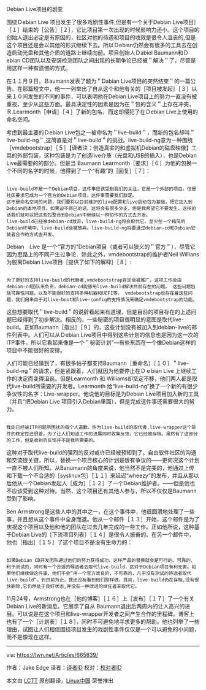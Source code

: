 Debian Live项目的剧变

围绕Ｄebian Live 项目发生了很多戏剧性事件,但是有一个关于Debian Live项目］［１］结束的［公告］［２］，它比项目第一次出现的时候影响力还小。这个项目的创始人退出必定是有原因的，社区对他的待遇和项目的收效是很令人沮丧的,但是这个项目还是会以其他的形式继续下去。所以Ｄebian仍然会有很多的工具去在创造启动光盘和其他介质的道路上继续向前。项目创始人Ｄabiel Baumann和Ｄebian CD团队以及安装检测团队之间出现的长期争论已经被＂解决＂了，尽管是用这样一种有遗憾的方式。　　　　　　　　　　　　　　　　　　　　　　　　　　　　　　　　　　　　　

在１１月９日，Ｂaumann发表了题为＂Dabian Live项目的突然结束＂的一篇公告。在那篇短文中，他一一列举出了自从这个和他有关的［项目被发起］［３］以来１０间发生的不同的事件，可以表明他在Debian Live项目上的努力一直没有被重视，至少从这些方面。最具决定性的因素是因为在＂包的含义＂上存在冲突，Ｒ.Learmonth［申请］［４］了新的包名，而这却侵犯了在Ｄebian Live上使用的命名空间。

考虑到最主要的Ｄebian Live包之一被命名为＂live-build＂，而新的包名却叫＂live-build-ng＂,这简直是对＂live-build＂的挑战。live-build-ng意为一种围绕［vmdebootstrap］［５］【译者注：创造真实的和虚拟机Debian的磁盘映像】工具的外部包装，这种包装是为了创造live介质（光盘和USB的插入），也是Debian Live最需要的的部分。但是当 Baumann Learmonth［要求］［６］为他的包换一个不同的名字的时候，他得到了一个“有趣”的［回复］［７］：
        
```

live-build不是一个Debian项目，这件事应该受到我们的关注，它是一个外部的项目。但是社区要求它成为一个官方的Debian项目，这件事需要我们敲定。
这不是命名空间的问题，我们要将以目前维护的live配置和live启动包为基础，把它加入到Debian的本地项目。如果迫不得已的话，这将会有很多分支，但是我希望它不要发生，这样的话我们就可以把这些包整合到Debian中继续以一种协作的方式去开发。
live-build已经被debian-cd放弃，live-build-ng将会取代它。至少在一个精简的Debian环境中，live-build会被放弃。live-build-ng将要通过debian-cd和Debian安装者合作的方式去开发。
```



Debian　Live 是一个“官方的”Debian项目（或者可以狭义的＂官方＂），尽管它因为思路上的不同产生过争论．除此之外，vmdebootstrap的维护者Neil Willians为脱离Debian Live项目［提供了如下的解释］［８］:

```

为了更好的支持live-build的代替者,vmdebootstrap肯定会被推广。这项工作会由debian-cd团队来负责，debian-cd能够用live-build解决目前存在的问题。 这些问题包括可靠性问题，以及不能很好的支持多种机器和UEFI等。 vmdebootstrap也存在着这些问题，我们用来自于对live-boot和live-config的支持情况来确定vmdebootstrap的功能。
```



这些想要取代＂live-build＂的说辞看起来有道理，但是目前的项目存在的上述问题已经得到了初步解决。相反的，一些秘密的项目很明显的意图是取代live-build。正如Baumann［指出］［９］的，这些计划没有被加入到debian-live的邮件列表中。人们可以从Ｄebian Live项目中得到这些计划的信息也是因为这一次的ITP事件。所以它看起来像是一个＂秘密计划"—有些东西在一个像Debian这样的项目中不能很好的安排。

人们可能已经猜到了，有很多帖子都支持Baumann［重命名］［１０］＂live-build-ng＂的请求，但是紧跟着，人们就因为他要停止在Ｄｅbian Live 上继续工作的决定而变得沮丧。但是Learmonth 和 Williams却坚定不移，他们两人都是取代live-build所需要的开发者。Learmonth 给“live-build-ng”换了一个新的有很少争议性的名字：Live-wrapper。他说他的目标是为Debian Live项目加入新的工具（并且“把Debian Live 项目引入Debian里面），但是完成这件事还需要很大的努力。


```

我向已经被ITP问题所困扰的每个人道歉。作为live-build的取代者,live-wrapper这个软件的稳定性还很差，为了让人们知道工作的进展同时收集反馈，它已经被存档。虽然有了这部分的工作，但是收到的反馈并不是我所需要的。
```

这种对于取代live-build的强烈的反对或许已经被预知到了。自由软件社区的沟通和交流很关键，所以，替换一个项目核心的计划是很有争议的——更何况这个计划一直不被人们所知。从Banumann的角度来说，他当然不是完美的，他通过上传和下载一个不合适的［syslinux包］［１１］来延迟“wheezy”的发布，并且从那以后他从一个Debian发起人［成为］［１２］了一个Debian维护者。——但是他也不应该受到这种对待。当然，这个项目还有其他人参与，所以不仅仅是Baumann受到了影响。

Ben Armstrong是这些人中的其中之一，在这个事件中，他很圆滑地处理了一些事，并且想从这个事件中全身而退。他从一个邮件［１３］开始，这个邮件是为了庆祝这个项目以及他和他的团队在过去几年完成的一些工作。正如他所说，这种基于Debian Live的［下流项目列表］［１４］是很令人振奋的。在另一个邮件中，他也［指出］［１５］了这个项目不是没有生命力的：


```

如果Debian CD开发团队通过他们的努力获得成功，这样产品的替换就会是可行的、可靠的、利于测试的，同时有一个合适的候选者去取代live-build，这对于Debian项目有利无害。如果他们继续做这件事，他们不会“用一个官方改良的，不可靠的，几乎没有测试的待选者取代live-build”。到目前为止，我还没有看到他们那样做。其间，live-build仍在存档,没有很快删除,它仍然处于良好状态,并没有一种改进的继任者来取代它。
```


11月24号，Armstrong也在［他的博客］［１６］上［发布］［１７］了一个有关Debian Live的新消息。它展示了自从 Baumann退出后两周内的让人高兴的进展。可以说是在这个项目和live-wrapper开发者之间产生合作的里程碑。博客上也有了一个［计划表］［１８］，同时不可避免地寻求更多的帮助。他也列举了一些理由，试图让人们相信围绕项目发生的戏剧性事件仅仅是一个可以避免的小问题，而不是像现在这样。






---------------------------------

via: https://lwn.net/Articles/665839/

作者：Jake Edge
译者：[译者ID](https://github.com/译者ID)
校对：[校对者ID](https://github.com/校对者ID)

本文由 [LCTT](https://github.com/LCTT/TranslateProject) 原创翻译，[Linux中国](https://linux.cn/) 荣誉推出


[1]: https://lwn.net/Articles/666127/
[2]: http://live.debian.net/
[3]: https://www.debian.org/News/weekly/2006/08/
[4]: https://bugs.debian.org/cgi-bin/bugreport.cgi?bug=804315
[5]: http://liw.fi/vmdebootstrap/
[6]: https://lwn.net/Articles/666173/
[7]: https://lwn.net/Articles/666176/
[8]: https://lwn.net/Articles/666181/
[9]: https://lwn.net/Articles/666208/
[10]: https://lwn.net/Articles/666321/
[11]: https://bugs.debian.org/cgi-bin/bugreport.cgi?bug=699808
[12]: https://nm.debian.org/public/process/14450
[13]: https://lwn.net/Articles/666336/
[14]: http://live.debian.net/project/downstream/
[15]: https://lwn.net/Articles/666338/
[16]: https://lwn.net/Articles/666340/
[17]: http://syn.theti.ca/2015/11/24/debian-live-after-debian-live/
[18]: https://wiki.debian.org/DebianLive/TODO
